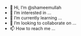 - 👋 Hi, I’m @shameemullah
- 👀 I’m interested in ...
- 🌱 I’m currently learning ...
- 💞️ I’m looking to collaborate on ...
- 📫 How to reach me ...

<!---
shameemullah/shameemullah is a ✨ special ✨ repository because its `README.md` (this file) appears on your GitHub profile.
You can click the Preview link to take a look at your changes.
--->
